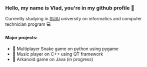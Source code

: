 ### Hello, my name is Vlad, you're in my github profile 🏯

Currently studying in [SUAI](https://new.guap.ru/) university on informatics and computer technician program 💻

#### Major projects:

- 🐍 Multiplayer Snake game on python using pygame
- 🎵 Music player on C++ using QT framework
- 🤖 Arkanoid game on Java (in progress)
